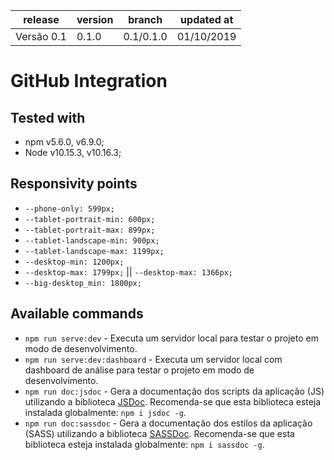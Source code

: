  release     | version  | branch                  | updated at
-------------|----------|-------------------------|------------
Versão 0.1   |    0.1.0 |               0.1/0.1.0 | 01/10/2019

# GitHub Integration

## Tested with

* npm v5.6.0, v6.9.0;
* Node v10.15.3, v10.16.3;

## Responsivity points

* `--phone-only: 599px;`
* `--tablet-portrait-min: 600px;`
* `--tablet-portrait-max: 899px;`
* `--tablet-landscape-min: 900px;`
* `--tablet-landscape-max: 1199px;`
* `--desktop-min: 1200px;`
* `--desktop-max: 1799px;` || `--desktop-max: 1366px;`
* `--big-desktop_min: 1800px;`

## Available commands

* `npm run serve:dev` - Executa um servidor local para testar o projeto em modo de desenvolvimento.
* `npm run serve:dev:dashboard` - Executa um servidor local com dashboard de análise para testar o projeto em modo de desenvolvimento.
* `npm run doc:jsdoc` - Gera a documentação dos scripts da aplicação (JS) utilizando a biblioteca [JSDoc](https://github.com/jsdoc/jsdoc). Recomenda-se que esta biblioteca esteja instalada globalmente: `npm i jsdoc -g`.
* `npm run doc:sassdoc` - Gera a documentação dos estilos da aplicação (SASS) utilizando a biblioteca [SASSDoc](http://sassdoc.com/). Recomenda-se que esta biblioteca esteja instalada globalmente: `npm i sassdoc -g`.

